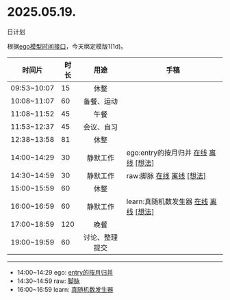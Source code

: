 # 2025.05.19.
日计划

根据[ego模型时间接口](https://gitee.com/hyg/blog/blob/master/timeflow.md)，今天绑定模版1(1d)。

| 时间片 | 时长 | 用途 | 手稿 |
| --- | --- | :---: | --- |
| 09:53~10:07 | 15 | 休整 |  |
| 10:08~11:07 | 60 | 备餐、运动 |  |
| 11:08~11:52 | 45 | 午餐 |  |
| 11:53~12:37 | 45 | 会议、自习 |  |
| 12:38~13:58 | 81 | 休整 |  |
| 14:00~14:29 | 30 | 静默工作 | ego:entry的按月归并 [在线](http://simp.ly/p/8t3vlk) [离线](../../draft/2025/20250519140000.md) <a href="mailto:huangyg@mars22.com?subject=关于2025.05.19.[ego:entry的按月归并]任务&body=日期: 20250519%0D%0A序号: 5%0D%0A手稿:../../draft/2025/20250519140000.md%0D%0A---请勿修改邮件主题及以上内容 从下一行开始写您的想法---%0D%0A">[想法]</a> |
| 14:30~14:59 | 30 | 静默工作 | raw:脚脉 [在线](http://simp.ly/p/5k9gJy) [离线](../../draft/2025/20250519143000.md) <a href="mailto:huangyg@mars22.com?subject=关于2025.05.19.[raw:脚脉]任务&body=日期: 20250519%0D%0A序号: 6%0D%0A手稿:../../draft/2025/20250519143000.md%0D%0A---请勿修改邮件主题及以上内容 从下一行开始写您的想法---%0D%0A">[想法]</a> |
| 15:00~15:59 | 60 | 休整 |  |
| 16:00~16:59 | 60 | 静默工作 | learn:真随机数发生器 [在线](http://simp.ly/p/4QDThK) [离线](../../draft/2025/20250519160000.md) <a href="mailto:huangyg@mars22.com?subject=关于2025.05.19.[learn:真随机数发生器]任务&body=日期: 20250519%0D%0A序号: 8%0D%0A手稿:../../draft/2025/20250519160000.md%0D%0A---请勿修改邮件主题及以上内容 从下一行开始写您的想法---%0D%0A">[想法]</a> |
| 17:00~18:59 | 120 | 晚餐 |  |
| 19:00~19:59 | 60 | 讨论、整理提交 |  |

---

- 14:00~14:29	ego: [entry的按月归并](../../draft/2025/20250519.01.md)
- 14:30~14:59	raw: [脚脉](../../draft/2025/20250519.02.md)
- 16:00~16:59	learn: [真随机数发生器](../../draft/2025/20250519.03.md)
